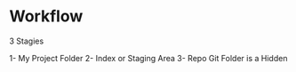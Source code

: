 # Workflow
3 Stagies

1- My Project Folder
2- Index or Staging Area
3- Repo Git Folder is a Hidden 
